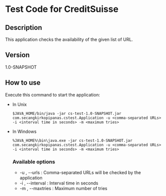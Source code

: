 # Test Code for CreditSuisse #

## Description ##

This application checks the availability of the given list of URL.

## Version ##

1.0-SNAPSHOT

## How to use ##

Execute this command to start the application:
* In Unix
   ```
   $JAVA_HOME/bin/java -jar cs-test-1.0-SNAPSHOT.jar com.secangkirkopipanas.cstest.Application -u <comma-separated URLs> -i <interval time in seconds> -m <maximum tries>
   ```
* In Windows
   ```
   %JAVA_HOME%\bin\java.exe -jar cs-test-1.0-SNAPSHOT.jar com.secangkirkopipanas.cstest.Application -u <comma-separated URLs> -i <interval time in seconds> -m <maximum tries>
   ```

   ### Available options ###
   * -u <value>, --urls <value>     : Comma-separated URLs will be checked by the application
   * -i <value>, --interval <value> : Interval time in seconds
   * -m <value>, --maxtries <value> : Maximum number of tries
